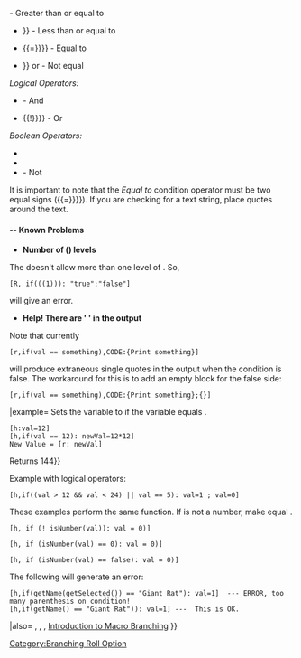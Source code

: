 \- Greater than or equal to

  - }} - Less than or equal to

  - {{=}}}} - Equal to

  - }} or  - Not equal

*Logical Operators:*

  - \- And

  - {{\!}}}} - Or

*Boolean Operators:*

  -
  -
  - \- Not

It is important to note that the *Equal to* condition operator must be
two equal signs ({{=}}}}). If you are checking for a text string, place
quotes around the text.

#### \-- Known Problems

  - **Number of () levels**

The  doesn't allow more than one level of . So,

``` mtmacro numberLines
[R, if(((1))): "true";"false"]
```

will give an error.

  - **Help\! There are ' ' in the output**

Note that currently

``` mtmacro
[r,if(val == something),CODE:{Print something}]
```

will produce extraneous single quotes in the output when the condition
is false. The workaround for this is to add an empty block for the false
side:

``` mtmacro
[r,if(val == something),CODE:{Print something};{}]
```

|example= Sets the variable  to  if the variable  equals .

``` mtmacro numberLines
[h:val=12]
[h,if(val == 12): newVal=12*12]
New Value = [r: newVal]
```

Returns  144}}

Example with logical operators:

``` mtmacro numberLines
[h,if((val > 12 && val < 24) || val == 5): val=1 ; val=0]
```

These examples perform the same function. If  is not a number, make
equal .

``` mtmacro numberLines
[h, if (! isNumber(val)): val = 0)]
```

``` mtmacro numberLines
[h, if (isNumber(val) == 0): val = 0)]
```

``` mtmacro numberLines
[h, if (isNumber(val) == false): val = 0)]
```

The following will generate an error:

``` mtmacro numberLines
[h,if(getName(getSelected()) == "Giant Rat"): val=1]  --- ERROR, too many parenthesis on condition!
[h,if(getName() == "Giant Rat")): val=1] ---  This is OK.
```

|also= , , , [Introduction to Macro
Branching](Introduction_to_Macro_Branching "wikilink") }}

[Category:Branching Roll
Option](Category:Branching_Roll_Option "wikilink")